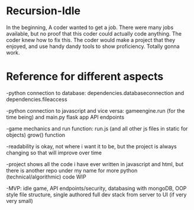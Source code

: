 # Recursion-Idle

In the beginning, A coder wanted to get a job.
There were many jobs available, but no proof that this coder could actually code anything.
The coder knew how to fix this.
The coder would make a project that they enjoyed, and use handy dandy tools to show proficiency.
Totally gonna work.

# Reference for different aspects

-python connection to database: dependencies.databaseconnection and dependencies.fileaccess

-python connection to javascript and vice versa: gameengine.run (for the time being) and main.py
flask app API endpoints

-game mechanics and run function: run.js (and all other js files in static for objects) grow() 
function

-readability is okay, not where i want it to be, but the project is always changing so that
will improve over time

-project shows all the code i have ever written in javascript and html, but there is another repo
under my name for more python (technical/algorithmic) code WIP

-MVP: idle game, API endpoints/security, databasing with mongoDB, OOP style file structure, 
single authored full dev stack from server to UI (if very very small)
